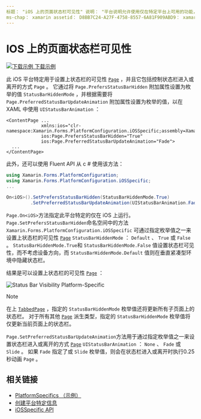 ```yaml
---
标题： "iOS 上的页面状态栏可见性" 说明： "平台说明允许使用仅在特定平台上可用的功能，而无需实现自定义呈现器或效果。 本文介绍如何使用 iOS 平台特定的来设置页面上状态栏的可见性。
ms-chap： xamarin assetid： D8BB7C24-A27F-4758-8557-6A81F909ABD9： xamarin 窗体作者： davidbritch： dabritch ms. 日期：10/24/2018 非 loc： [ Xamarin.Forms ， Xamarin.Essentials ]
---
```


# <a name="page-status-bar-visibility-on-ios"></a>IOS 上的页面状态栏可见性

[![下载示例](~/media/shared/download.png) 下载示例](https://docs.microsoft.com/samples/xamarin/xamarin-forms-samples/userinterface-platformspecifics)

此 iOS 平台特定用于设置上状态栏的可见性 [`Page`](xref:Xamarin.Forms.Page) ，并且它包括控制状态栏进入或离开的方式 `Page` 。 它通过将 `Page.PrefersStatusBarHidden` 附加属性设置为枚举的值 `StatusBarHiddenMode` ，并根据需要将 `Page.PreferredStatusBarUpdateAnimation` 附加属性设置为枚举的值，以在 XAML 中使用 `UIStatusBarAnimation` ：

```xaml
<ContentPage ...
             xmlns:ios="clr-namespace:Xamarin.Forms.PlatformConfiguration.iOSSpecific;assembly=Xamarin.Forms.Core"
             ios:Page.PrefersStatusBarHidden="True"
             ios:Page.PreferredStatusBarUpdateAnimation="Fade">
  ...
</ContentPage>
```

此外，还可以使用 Fluent API 从 c # 使用该方法：

```csharp
using Xamarin.Forms.PlatformConfiguration;
using Xamarin.Forms.PlatformConfiguration.iOSSpecific;
...

On<iOS>().SetPrefersStatusBarHidden(StatusBarHiddenMode.True)
         .SetPreferredStatusBarUpdateAnimation(UIStatusBarAnimation.Fade);
```

`Page.On<iOS>`方法指定此平台特定的仅在 iOS 上运行。 `Page.SetPrefersStatusBarHidden`命名空间中的方法 `Xamarin.Forms.PlatformConfiguration.iOSSpecific` 可通过指定枚举值之一来设置上状态栏的可见性 [`Page`](xref:Xamarin.Forms.Page) `StatusBarHiddenMode` ： `Default` 、 `True` 或 `False` 。 `StatusBarHiddenMode.True`和 `StatusBarHiddenMode.False` 值设置状态栏可见性，而不考虑设备方向，而 `StatusBarHiddenMode.Default` 值则在垂直紧凑型环境中隐藏状态栏。

结果是可以设置上状态栏的可见性 [`Page`](xref:Xamarin.Forms.Page) ：

![](page-status-bar-visibility-images/hide-status-bar.png "Status Bar Visibility Platform-Specific")

> [!NOTE]
> 在上 [`TabbedPage`](xref:Xamarin.Forms.TabbedPage) ，指定的 `StatusBarHiddenMode` 枚举值还将更新所有子页面上的状态栏。 对于所有其他 [`Page`](xref:Xamarin.Forms.Page) 派生类型，指定的 `StatusBarHiddenMode` 枚举值将仅更新当前页面上的状态栏。

`Page.SetPreferredStatusBarUpdateAnimation`方法用于通过指定枚举值之一来设置状态栏进入或离开的方式 [`Page`](xref:Xamarin.Forms.Page) `UIStatusBarAnimation` ： `None` 、 `Fade` 或 `Slide` 。 如果 `Fade` 指定了或 `Slide` 枚举值，则会在状态栏进入或离开时执行0.25 秒动画 `Page` 。

## <a name="related-links"></a>相关链接

- [PlatformSpecifics （示例）](https://docs.microsoft.com/samples/xamarin/xamarin-forms-samples/userinterface-platformspecifics)
- [创建平台特定信息](~/xamarin-forms/platform/platform-specifics/index.md#creating-platform-specifics)
- [iOSSpecific API](xref:Xamarin.Forms.PlatformConfiguration.iOSSpecific)
